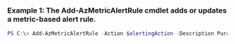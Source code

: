 ### Example 1: The Add-AzMetricAlertRule cmdlet adds or updates a metric-based alert rule.
```powershell
PS C:\> Add-AzMetricAlertRule -Action $alertingAction -Description Pura Vida -DisableRule  -Location East US -MetricName Requests -Name metricRule5 -Operator GreaterThan -ResourceGroupName Default-Web-EastUS -TargetResourceId /subscriptions/00000000-0000-0000-0000-000000000000/resourceGroups/Default-Web-EastUS/providers/microsoft.web/sites/mywebsite -Threshold 1 -TimeAggregationOperator Average -WindowSize 00:05:00
```

